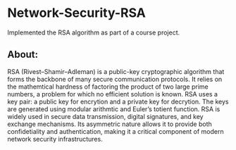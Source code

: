 # Network-Security-RSA
Implemented the RSA algorithm as part of a course project. 
## About:
RSA (Rivest–Shamir–Adleman) is a public-key cryptographic algorithm that forms the backbone of 
many secure communication protocols. It relies on the mathemtical hardness of factoring the 
product of two large prime numbers, a problem for which no efficient solution is known. RSA uses a 
key pair: a public key for encrytion and a private key for decrytion. The keys are generated using 
modular arithmtic and Euler’s totient function. RSA is widely used in secure data transmission, 
digital signatures, and key exchange mechanisms. Its asymmetric nature allows it to provide both 
confidetiality and authentication, making it a critical component of modern network security 
infrastructures. 
